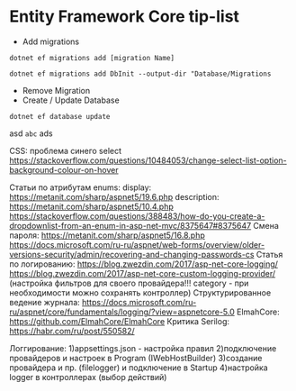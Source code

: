 ﻿# Entity Framework Core tip-list 
- Add migrations
```EF-console
dotnet ef migrations add [migration Name]
```
```EF-console
dotnet ef migrations add DbInit --output-dir "Database/Migrations
```
- Remove Migration
- Create / Update Database
```EF-console
dotnet ef database update
```
asd ```abc``` ads

CSS: проблема синего select https://stackoverflow.com/questions/10484053/change-select-list-option-background-colour-on-hover

Статьи по атрибутам enums:
display: https://metanit.com/sharp/aspnet5/19.6.php
description: https://metanit.com/sharp/aspnet5/10.4.php
https://stackoverflow.com/questions/388483/how-do-you-create-a-dropdownlist-from-an-enum-in-asp-net-mvc/8375647#8375647
Смена пароля: https://metanit.com/sharp/aspnet5/16.8.php
              https://docs.microsoft.com/ru-ru/aspnet/web-forms/overview/older-versions-security/admin/recovering-and-changing-passwords-cs
Статья по логированию: https://blog.zwezdin.com/2017/asp-net-core-logging/
                       https://blog.zwezdin.com/2017/asp-net-core-custom-logging-provider/   (настройка фильтров для своего провайдера!!! category - при необходимости можно сохранять контроллер)
Структурированное ведение журнала: https://docs.microsoft.com/ru-ru/aspnet/core/fundamentals/logging/?view=aspnetcore-5.0
ElmahCore: https://github.com/ElmahCore/ElmahCore
Критика Serilog: https://habr.com/ru/post/550582/

Логгирование:
1)appsettings.json - настройка правил
2)подключение провайдеров и настроек в Program (IWebHostBuilder)
3)создание провайдера и пр. (filelogger) и подключение в Startup
4)настройка logger в контроллерах (выбор действий)